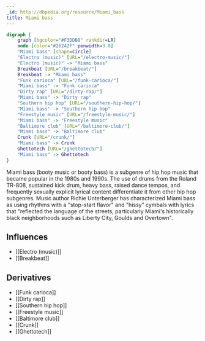 ```yaml
---
_id: http://dbpedia.org/resource/Miami_bass
title: Miami bass
---
```


```dot
digraph {
	graph [bgcolor="#F3DDB8" rankdir=LR]
	node [color="#26242F" penwidth=3.0]
	"Miami bass" [shape=circle]
	"Electro (music)" [URL="/electro-music/"]
	"Electro (music)" -> "Miami bass"
	Breakbeat [URL="/breakbeat/"]
	Breakbeat -> "Miami bass"
	"Funk carioca" [URL="/funk-carioca/"]
	"Miami bass" -> "Funk carioca"
	"Dirty rap" [URL="/dirty-rap/"]
	"Miami bass" -> "Dirty rap"
	"Southern hip hop" [URL="/southern-hip-hop/"]
	"Miami bass" -> "Southern hip hop"
	"Freestyle music" [URL="/freestyle-music/"]
	"Miami bass" -> "Freestyle music"
	"Baltimore club" [URL="/baltimore-club/"]
	"Miami bass" -> "Baltimore club"
	Crunk [URL="/crunk/"]
	"Miami bass" -> Crunk
	Ghettotech [URL="/ghettotech/"]
	"Miami bass" -> Ghettotech
}
```

Miami bass (booty music or booty bass) is a subgenre of hip hop music that became popular in the 1980s and 1990s. The use of drums from the Roland TR-808, sustained kick drum, heavy bass, raised dance tempos, and frequently sexually explicit lyrical content differentiate it from other hip hop subgenres. Music author Richie Unterberger has characterized Miami bass as using rhythms with a "stop-start flavor" and "hissy" cymbals with lyrics that "reflected the language of the streets, particularly Miami's historically black neighborhoods such as Liberty City, Goulds and Overtown".

## Influences

- [[Electro (music)]]
- [[Breakbeat]]

## Derivatives

- [[Funk carioca]]
- [[Dirty rap]]
- [[Southern hip hop]]
- [[Freestyle music]]
- [[Baltimore club]]
- [[Crunk]]
- [[Ghettotech]]
